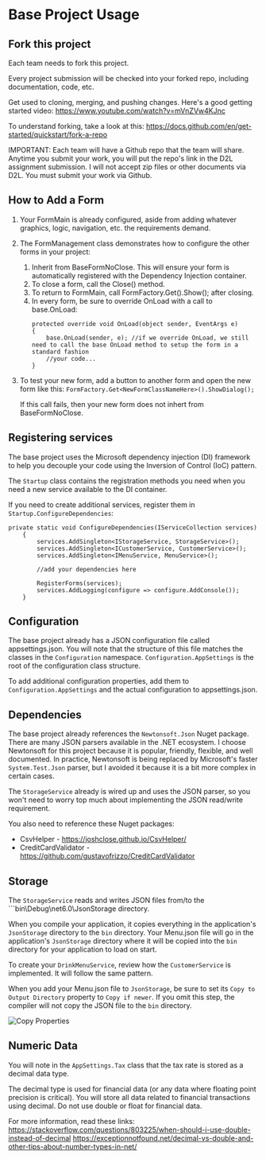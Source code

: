# Base Project Usage

## Fork this project

Each team needs to fork this project.

Every project submission will be checked into your forked repo, including documentation, code, etc.

Get used to cloning, merging, and pushing changes. Here's a good getting started video: https://www.youtube.com/watch?v=mVnZVw4KJnc

To understand forking, take a look at this: https://docs.github.com/en/get-started/quickstart/fork-a-repo

IMPORTANT: Each team will have a Github repo that the team will share. Anytime you submit your work, you will put the repo's link
in the D2L assignment submission. I will not accept zip files or other documents via D2L. You must submit your work via Github.

## How to Add a Form

1. Your FormMain is already configured, aside from adding whatever graphics, logic, navigation, etc. the requirements demand.
1. The FormManagement class demonstrates how to configure the other forms in your project:
    1. Inherit from BaseFormNoClose. This will ensure your form is automatically registered with the Dependency Injection container.
    1. To close a form, call the Close() method.
    1. To return to FormMain, call FormFactory.Get<FormMain>().Show(); after closing.
    1. In every form, be sure to override OnLoad with a call to base.OnLoad:
        ```
        protected override void OnLoad(object sender, EventArgs e)
        {
            base.OnLoad(sender, e); //if we override OnLoad, we still need to call the base OnLoad method to setup the form in a standard fashion
            //your code...
        }
        ```
1. To test your new form, add a button to another form and open the new form like this:
   ```FormFactory.Get<NewFormClassNameHere>().ShowDialog();```

   If this call fails, then your new form does not inhert from BaseFormNoClose.

## Registering services

The base project uses the Microsoft dependency injection (DI) framework to help you decouple your code using the Inversion of Control (IoC) pattern.

The ```Startup``` class contains the registration methods you need when you need a new service available to the DI container.

If you need to create additional services, register them in ```Startup.ConfigureDependencies```:

```
private static void ConfigureDependencies(IServiceCollection services)
    {
        services.AddSingleton<IStorageService, StorageService>();
        services.AddSingleton<ICustomerService, CustomerService>();
        services.AddSingleton<IMenuService, MenuService>();

        //add your dependencies here

        RegisterForms(services);
        services.AddLogging(configure => configure.AddConsole());
    }
 ```

## Configuration

The base project already has a JSON configuration file called appsettings.json. You will note that the structure of this file
matches the classes in the ```Configuration``` namespace. ```Configuration.AppSettings``` is the root of the configuration class structure.

To add additional configuration properties, add them to ```Configuration.AppSettings``` and the actual configuration to appsettings.json.

## Dependencies

The base project already references the ```Newtonsoft.Json``` Nuget package. There are many JSON parsers available in the .NET ecosystem.
I choose Newtonsoft for this project because it is popular, friendly, flexible, and well documented. In practice, Newtonsoft is being replaced
by Microsoft's faster ```System.Test.Json``` parser, but I avoided it because it is a bit more complex in certain cases.

The ```StorageService``` already is wired up and uses the JSON parser, so you won't need to worry top much about implementing the JSON read/write
requirement.

You also need to reference these Nuget packages:

*  CsvHelper - https://joshclose.github.io/CsvHelper/
*  CreditCardValidator - https://github.com/gustavofrizzo/CreditCardValidator

## Storage

The ```StorageService``` reads and writes JSON files from/to the ```bin\Debug\net6.0\JsonStorage directory.

When you compile your application, it copies everything in the application's ```JsonStorage``` directory to the ```bin``` directory. Your
Menu.json file will go in the application's ```JsonStorage``` directory where it will be copied into the ```bin``` directory for your
application to load on start.

To create your ```DrinkMenuService```, review how the ```CustomerService``` is implemented. It will follow the same pattern.

When you add your Menu.json file to ```JsonStorage```, be sure to set its ```Copy to Output Directory``` property to ```Copy if newer```.
If you omit this step, the compiler will not copy the JSON file to the ```bin``` directory.

![Copy Properties](copy_properties.png)

## Numeric Data

You will note in the ```AppSettings.Tax``` class that the tax rate is stored as a decimal data type.

The decimal type is used for financial data (or any data where floating point precision is critical). You will store
all data related to financial transactions using decimal. Do not use double or float for financial data.

For more information, read these links:
https://stackoverflow.com/questions/803225/when-should-i-use-double-instead-of-decimal
https://exceptionnotfound.net/decimal-vs-double-and-other-tips-about-number-types-in-net/




